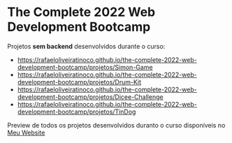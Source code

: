 # The Complete 2022 Web Development Bootcamp

Projetos **sem backend** desenvolvidos durante o curso:

- https://rafaeloliveiratinoco.github.io/the-complete-2022-web-development-bootcamp/projetos/Simon-Game
- https://rafaeloliveiratinoco.github.io/the-complete-2022-web-development-bootcamp/projetos/Drum-Kit
- https://rafaeloliveiratinoco.github.io/the-complete-2022-web-development-bootcamp/projetos/Dicee-Challenge
- https://rafaeloliveiratinoco.github.io/the-complete-2022-web-development-bootcamp/projetos/TinDog

Preview de todos os projetos desenvolvidos duranto o curso disponíveis no [Meu Website](https://rafaeloliveiratinoco.github.io/pagina-pessoal/)
